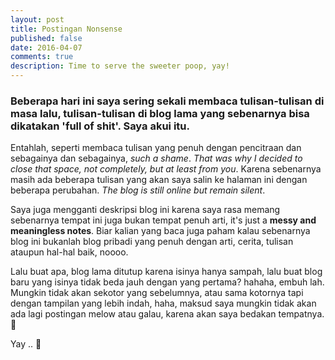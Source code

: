 ```yaml
---
layout: post
title: Postingan Nonsense
published: false
date: 2016-04-07
comments: true
description: Time to serve the sweeter poop, yay!
---
```


### Beberapa hari ini saya sering sekali membaca tulisan-tulisan di masa lalu, tulisan-tulisan di blog lama yang sebenarnya bisa dikatakan 'full of shit'. Saya akui itu. 

Entahlah, seperti membaca tulisan yang penuh dengan pencitraan dan sebagainya dan sebagainya, *such a shame*. *That was why I decided to close that space, not completely, but at least from you*. Karena sebenarnya masih ada beberapa tulisan yang akan saya salin ke halaman ini dengan beberapa perubahan. *The blog is still online but remain silent*.

Saya juga mengganti deskripsi blog ini karena saya rasa memang sebenarnya tempat ini juga bukan tempat penuh arti, it's just a **messy and meaningless notes**. Biar kalian yang baca juga paham kalau sebenarnya blog ini bukanlah blog pribadi yang penuh dengan arti, cerita, tulisan ataupun hal-hal baik, noooo.

Lalu buat apa, blog lama ditutup karena isinya hanya sampah, lalu buat blog baru yang isinya tidak beda jauh dengan yang pertama? hahaha, embuh lah. Mungkin tidak akan sekotor yang sebelumnya, atau sama kotornya tapi dengan tampilan yang lebih indah, haha, maksud saya mungkin tidak akan ada lagi postingan melow atau galau, karena akan saya bedakan tempatnya. :ghost:

Yay .. :hankey:
